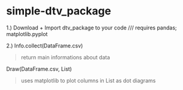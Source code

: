 # simple-dtv_package

1.) Download + Import dtv_package to your code
/// requires pandas; matplotlib.pyplot

2.) 
Info.collect(DataFrame.csv)
  > return main informations about data

Draw(DataFrame.csv, List)
  > uses matplotlib to plot columns in List as dot diagrams
